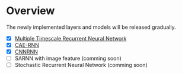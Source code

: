 # Overview

The newly implemented layers and models will be released gradually.

- [x] [Multiple Timescale Recurrent Neural Network](./MTRNN.md)
- [x] [CAE-RNN](./CAE-RNN.md)
- [x] [CNNRNN](./CNNRNN.md)
- [ ] SARNN with image feature (comming soon)
- [ ] Stochastic Recurrent Neural Network (comming soon)

